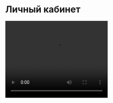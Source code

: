 # Личный кабинет

<video width="320" height="240" controls=true src="https://s3-eu-west-1.amazonaws.com/edu-prod/video/help_videos/2.mp4" type="video/mp4" />